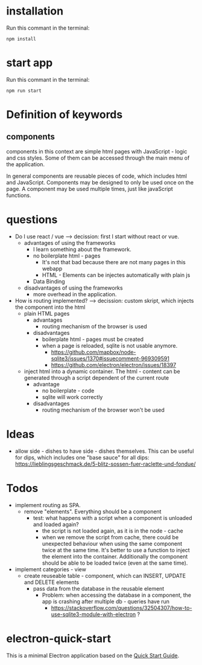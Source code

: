 # installation
Run this commant in the terminal:

    npm install

# start app
Run this commant in the terminal:

    npm run start

# Definition of keywords
## components
components in this context are simple html pages with JavaScript - logic and css styles. Some of them can be accessed through the main menu of the application.

In general components are reusable pieces of code, which includes html and JavaScript.
Components may be designed to only be used once on the page. A component may be used multiple times, just like javaScript functions.

# questions
- Do I use react / vue --> decission: first I start without react or vue.
    - advantages of using the frameworks
        - I learn something about the framework.
        - no boilerplate html - pages
            - It's not that bad because there are not many pages in this webapp
            - HTML - Elements can be injectes automatically with plain js
        - Data Binding
    - disadvantages of using the frameworks
        - more overhead in the application.
- How is routing implemented? --> decission: custom skript, which injects the component into the html
    - plain HTML pages
        - advantages
            - routing mechanism of the browser is used
        - disadvantages
            - boilerplate html - pages must be created
            - when a page is reloaded, sqlite is not usable anymore.
                - https://github.com/mapbox/node-sqlite3/issues/1370#issuecomment-969309591
                - https://github.com/electron/electron/issues/18397
    - inject html into a dynamic container. The html - content can be generated through a script dependent of the current route
        - advantage
            - no boilerplate - code
            - sqlite will work correctly
        - disadvantages
            - routing mechanism of the browser won't be used
        
# Ideas
- allow side - dishes to have side - dishes themselves. This can be useful for dips, which includes one "base sauce" for all dips: https://lieblingsgeschmack.de/5-blitz-sossen-fuer-raclette-und-fondue/

# Todos
- implement routing as SPA.
    - remove "elements". Everything should be a component
        - test: what happens with a script when a component is unloaded and loaded again?
            - the script is not loaded again, as it is in the node - cache
            - when we remove the script from cache, there could be unexpected behaviour when using the same
            component twice at the same time. It's better to use a function to inject the element into the container. Additionally the component should be able to be loaded twice (even at the same time).
- implement categories - view
    - create reuseable table - component, which can INSERT, UPDATE and DELETE elements
        - pass data from the database in the reusable element
            - Problem: when accessing the database in a component, the app is crashing after multiple db - queries have run 
                - https://stackoverflow.com/questions/32504307/how-to-use-sqlite3-module-with-electron ?
                


# electron-quick-start

This is a minimal Electron application based on the [Quick Start Guide](https://electronjs.org/docs/latest/tutorial/quick-start).
